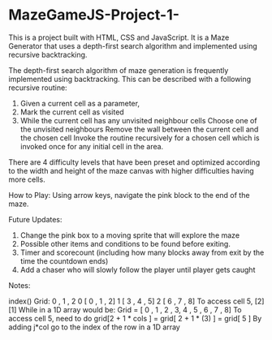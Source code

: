 # MazeGameJS-Project-1-

This is a project built with HTML, CSS and JavaScript. It is a Maze Generator that uses a depth-first search algorithm and implemented using recursive backtracking. 

The depth-first search algorithm of maze generation is frequently implemented using backtracking. This can be described with a following recursive routine:

1. Given a current cell as a parameter,
2. Mark the current cell as visited
3. While the current cell has any unvisited neighbour cells
        Choose one of the unvisited neighbours
        Remove the wall between the current cell and the chosen cell
        Invoke the routine recursively for a chosen cell
        which is invoked once for any initial cell in the area.

There are 4 difficulty levels that have been preset and optimized according to the width and height of the maze canvas with higher difficulties having more cells. 

How to Play: 
Using arrow keys, navigate the pink block to the end of the maze. 



Future Updates:

1. Change the pink box to a moving sprite that will explore the maze
2. Possible other items and conditions to be found before exiting. 
3. Timer and scorecount (including how many blocks away from exit by the time the countdown ends)
4. Add a chaser who will slowly follow the player until player gets caught




Notes: 

index() 
Grid:
    0 , 1 , 2
0 [ 0 , 1 , 2]
1 [ 3 , 4 , 5]
2 [ 6 , 7 , 8]
To access cell 5, [2][1]
While in a 1D array would be:
Grid = [ 0 , 1 , 2 , 3, 4 , 5 , 6 , 7 , 8]
To access cell 5, need to do grid[2 + 1 * cols ] = grid[ 2 + 1 * (3) ] = grid[ 5 ]
By adding j*col go to the index of the row in a 1D array
